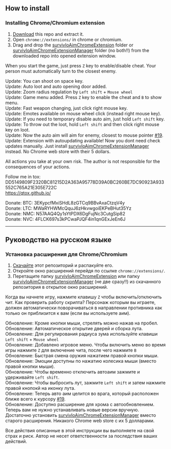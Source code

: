 ## How to install
### Installing Chrome/Chromium extension
1. [Download](https://github.com/w3x731/survivIoAim/archive/master.zip) this repo and extract it.
2. Open `chrome://extensions/` in chrome or chromium.
3. Drag and drop the [survivIoAimChromeExtension](https://github.com/w3x731/survivIoAim/tree/master/survivIoAimChromeExtension) folder or [survivIoAimChromeExtensionManager](https://github.com/w3x731/survivIoAim/tree/master/survivIoAimChromeExtensionManager) folder (no both!!) from the downloaded repo into opened extension window.

When you start the game, just press `Z` key to enable/disable cheat. Your person must automatically turn to the closest enemy.  

Update: You can shoot on space key.  
Update: Auto loot and auto opening door added.  
Update: Zoom radius regulation by `Left shift` + `Mouse wheel`  
Update: Game menu added. Press `Z` key to enable the cheat and `B` to show menu.  
Update: Fast weapon changing, just click right mouse key.  
Update: Emotes available on mouse wheel click (instead right mouse key).  
Update: If you need to temporary disable auto aim, just hold `Left shift` key.  
Update: To throw out the loot, hold `Left shift` and then click right mouse key on loot.  
Update: Now the auto aim will aim for enemy, closest to mouse pointer [#19](https://github.com/w3x731/survivIoAim/issues/19).  
Update: Extension with autoupdating available! Now you dont need check updates manually. Just install [survivIoAimChromeExtensionManager](https://github.com/w3x731/survivIoAim/tree/master/survivIoAimChromeExtensionManager) instead. No Chrome web store with their 5 dollars.  

All actions you take at your own risk. The author is not responsible for the consequences of your actions.

Follow me in tox: DD5149809F2320BC81215D2A363A95778D39A0BC260BE7DC90923A933552C765A21E305E722C  
https://qtox.github.io/

Donate: BTC: 3EKypcfMxiSHdL8zGTCq9BBvAxaCtzqV4y  
Donate: LTC: MWaRYHWMcQquJ6zHkvwgoiEKPeBHut35Yz  
Donate: NMC: N57AAQ4Qy1sYtPDX6DgFujNc3CutgSip82  
Donate: NVC: 4FLCK697s3kPCwaPJQF4in1qnGExJeEn6J  

---
## Руководство на русском языке
### Установка расширения для Chrome/Chromium
1. [Скачайте](https://github.com/w3x731/survivIoAim/archive/master.zip) этот репозиторий и распакуйте его.
1. Откройте окно расширений перейдя по ссылке `chrome://extensions/`.
2. Перетащите папку [survivIoAimChromeExtension](https://github.com/w3x731/survivIoAim/tree/master/survivIoAimChromeExtension) или папку [survivIoAimChromeExtensionManager](https://github.com/w3x731/survivIoAim/tree/master/survivIoAimChromeExtensionManager) (не две сразу!!) из скачанного репозитория в открытое окно расширений.

Когда вы начнете игру, нажмите клавишу `Z` чтобы включить/отключить чит. Как проверить работу скрипта? Персонаж которым вы играете, должен автоматически поворачиваться в направлении противника как только он приблизится к вам (если вы используете аим).  

Обновление: Кроме кнопки мыши, стрелять можно нажав на пробел.  
Обновление: Автоматическое открытие дверей и сборка лута.  
Обновление: Для регулирования радиуса зума используйте клавиши `Left shift` + `Mouse wheel`  
Обновление: Добавлено игровое меню. Чтобы включить меню во время игры нажмите `Z` для включение чита, после чего нажмите `B`   
Обновление: Быстрая смена оружия нажатием правой кнопки мыши.  
Обновление: Эмоции доступны по нажатию колесика мыши (вместо правой кнопки мыши).  
Обновление: Чтобы временно отключить автоаим зажмите и удерживайте `Left shift`.  
Обновление: Чтобы выбросить лут, зажмите `Left shift` и затем нажмите правой кнопокй на иконку лута.  
Обновление: Теперь авто аим целится во врага, который расположен ближе всего к курсору [#19](https://github.com/w3x731/survivIoAim/issues/19).  
Обновление: Доступно расширение для хрома с автообновлением. Теперь вам не нужно устанавливать новые версии вручную. Достаточно установить [survivIoAimChromeExtensionManager](https://github.com/w3x731/survivIoAim/tree/master/survivIoAimChromeExtensionManager) вместо старого расширения. Никакого Chrome web store с их 5 долларами.  

Все действия описанные в этой инструкции вы выполняете на свой страх и риск. Автор не несет ответственности за последствия ваших действий.